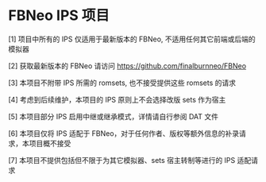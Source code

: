 # FBNeo IPS 项目

[1] 项目中所有的 IPS 仅适用于最新版本的 FBNeo, 不适用任何其它前端或后端的模拟器

[2] 获取最新版本的 FBNeo 请访问 https://github.com/finalburnneo/FBNeo

[3] 本项目不附带 IPS 所需的 romsets, 也不接受提供这些 romsets 的请求

[4] 考虑到后续维护，本项目的 IPS 原则上不会选择改版 sets 作为宿主

[5] 本项目部分 IPS 启用中继或继承模式，详情请自行参阅 DAT 文件

[6] 本项目仅将 IPS 适配于 FBNeo，对于任何作者、版权等额外信息的补录请求，本项目概不接受

[7] 本项目不提供包括但不限于为其它模拟器、sets 宿主转制等进行的 IPS 适配请求